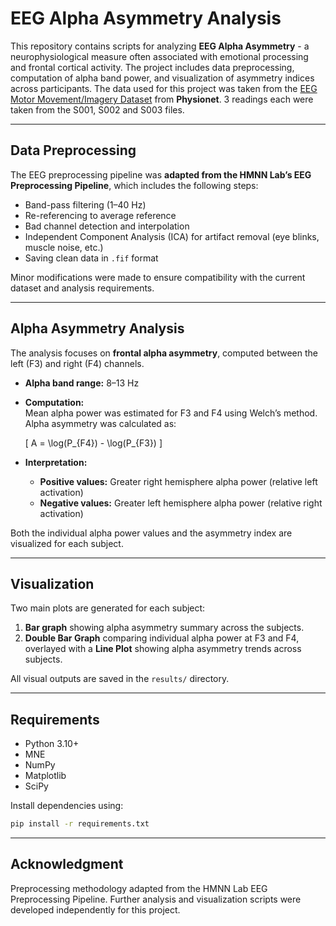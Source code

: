# EEG Alpha Asymmetry Analysis

This repository contains scripts for analyzing **EEG Alpha Asymmetry** - a neurophysiological measure often associated with emotional processing and frontal cortical activity. The project includes data preprocessing, computation of alpha band power, and visualization of asymmetry indices across participants.
The data used for this project was taken from the [EEG Motor Movement/Imagery Dataset](https://physionet.org/content/eegmmidb/1.0.0) from **Physionet**. 3 readings each were taken from the S001, S002 and S003 files.

---

## Data Preprocessing

The EEG preprocessing pipeline was **adapted from the HMNN Lab’s EEG Preprocessing Pipeline**, which includes the following steps:

- Band-pass filtering (1–40 Hz)  
- Re-referencing to average reference  
- Bad channel detection and interpolation  
- Independent Component Analysis (ICA) for artifact removal (eye blinks, muscle noise, etc.)  
- Saving clean data in `.fif` format  

Minor modifications were made to ensure compatibility with the current dataset and analysis requirements.

---

## Alpha Asymmetry Analysis

The analysis focuses on **frontal alpha asymmetry**, computed between the left (F3) and right (F4) channels.

- **Alpha band range:** 8–13 Hz  
- **Computation:**  
  Mean alpha power was estimated for F3 and F4 using Welch’s method.  
  Alpha asymmetry was calculated as:

  \[
  A = \log(P_{F4}) - \log(P_{F3})
  \]

- **Interpretation:**  
  - **Positive values:** Greater right hemisphere alpha power (relative left activation)  
  - **Negative values:** Greater left hemisphere alpha power (relative right activation)  

Both the individual alpha power values and the asymmetry index are visualized for each subject.

---

## Visualization

Two main plots are generated for each subject:

1. **Bar graph** showing alpha asymmetry summary across the subjects.
2. **Double Bar Graph** comparing individual alpha power at F3 and F4, overlayed with a **Line Plot** showing alpha asymmetry trends across subjects.  

All visual outputs are saved in the `results/` directory.

---

## Requirements

- Python 3.10+  
- MNE  
- NumPy  
- Matplotlib  
- SciPy  

Install dependencies using:

```bash
pip install -r requirements.txt
```
---

## Acknowledgment

Preprocessing methodology adapted from the HMNN Lab EEG Preprocessing Pipeline.
Further analysis and visualization scripts were developed independently for this project.
